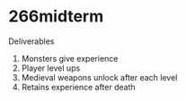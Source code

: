 # 266midterm

Deliverables
1.	Monsters give experience
2.	Player level ups
3.	Medieval weapons unlock after each level
4.	Retains experience after death
